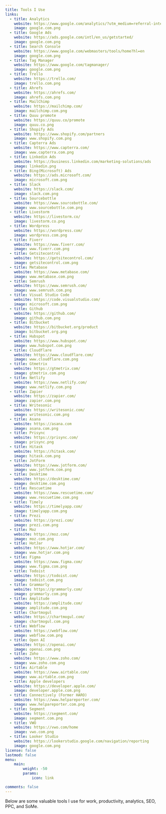 ```yaml
---
title: Tools I Use
links:
  - title: Analytics
    website: https://www.google.com/analytics/?utm_medium=referral-internal&utm_source=google-products&utm_campaign=product-cross-promo&utm_content=analytics-card
    image: google.com.png
  - title: Google Ads
    website: https://ads.google.com/intl/en_us/getstarted/
    image: google.com.png
  - title: Search Console
    website: https://www.google.com/webmasters/tools/home?hl=en
    image: google.com.png
  - title: Tag Manager
    website: https://www.google.com/tagmanager/
    image: google.com.png
  - title: Trello
    website: https://trello.com/
    image: trello.com.png
  - title: Ahrefs
    website: https://ahrefs.com/
    image: ahrefs.com.png
  - title: MailChimp
    website: https://mailchimp.com/
    image: mailchimp.com.png
  - title: Quuu promote
    website: https://quuu.co/promote
    image: quuu.co.png
  - title: Shopify Ads
    website: https://www.shopify.com/partners
    image: www.shopify.com.png
  - title: Capterra Ads
    website: https://www.capterra.com/
    image: www.capterra.com.png
  - title: Linkedin Ads
    website: https://business.linkedin.com/marketing-solutions/ads
    image: linkedin.png
  - title: Bing(Microsoft) Ads
    website: https://ads.microsoft.com/
    image: microsoft.com.png
  - title: Slack
    website: https://slack.com/
    image: slack.com.png
  - title: Sourcebottle
    website: https://www.sourcebottle.com/
    image: www.sourcebottle.com.png
  - title: Livestorm
    website: https://livestorm.co/
    image: livestorm.co.png
  - title: Wordpress
    website: https://wordpress.com/
    image: wordpress.com.png
  - title: Fiverr
    website: https://www.fiverr.com/
    image: www.fiverr.com.png
  - title: Getsitecontrol
    website: https://getsitecontrol.com/
    image: getsitecontrol.com.png
  - title: Metabase
    website: https://www.metabase.com/
    image: www.metabase.com.png
  - title: Semrush
    website: https://www.semrush.com/
    image: www.semrush.com.png
  - title: Visual Studio Code
    website: https://code.visualstudio.com/
    image: microsoft.com.png
  - title: Github
    website: https://github.com/
    image: github.com.png
  - title: Bitbucket
    website: https://bitbucket.org/product
    image: bitbucket.org.png
  - title: Hubspot
    website: https://www.hubspot.com/
    image: www.hubspot.com.png
  - title: Cloudflare
    website: https://www.cloudflare.com/
    image: www.cloudflare.com.png
  - title: Gtmetrix
    website: https://gtmetrix.com/
    image: gtmetrix.com.png
  - title: Netlify
    website: https://www.netlify.com/
    image: www.netlify.com.png
  - title: Zapier
    website: https://zapier.com/
    image: zapier.com.png
  - title: Writesonic
    website: https://writesonic.com/
    image: writesonic.com.png
  - title: Asana
    website: https://asana.com
    image: asana.com.png
  - title: Prisync
    website: https://prisync.com/
    image: prisync.png
  - title: Hitask
    website: https://hitask.com/
    image: hitask.com.png
  - title: JotForm
    website: https://www.jotform.com/
    image: www.jotform.com.png
  - title: Desktime
    website: https://desktime.com/
    image: desktime.com.png
  - title: Rescuetime
    website: https://www.rescuetime.com/
    image: www.rescuetime.com.png
  - title: Timely
    website: https://timelyapp.com/
    image: timelyapp.com.png
  - title: Prezi
    website: https://prezi.com/
    image: prezi.com.png
  - title: Moz
    website: https://moz.com/
    image: moz.com.png
  - title: HotJar
    website: https://www.hotjar.com/
    image: www.hotjar.com.png
  - title: Figma
    website: https://www.figma.com/
    image: www.figma.com.png
  - title: Todoist
    website: https://todoist.com/
    image: todoist.com.png
  - title: Grammarly
    website: https://grammarly.com/
    image: grammarly.com.png
  - title: Amplitude
    website: https://amplitude.com/
    image: amplitude.com.png
  - title: Chartmogul
    website: https://chartmogul.com/
    image: chartmogul.com.png
  - title: Webflow
    website: https://webflow.com/
    image: webflow.com.png
  - title: Open AI
    website: https://openai.com/
    image: openai.com.png
  - title: Zoho
    website: https://www.zoho.com/
    image: www.zoho.com.png
  - title: Airtable
    website: https://www.airtable.com/
    image: www.airtable.com.png
  - title: Apple developers
    website: https://developer.apple.com/
    image: developer.apple.com.png
  - title: Connectively (Former HARO)
    website: https://www.helpareporter.com/
    image: www.helpareporter.com.png
  - title: Segment
    website: https://segment.com/
    image: segment.com.png
  - title: VWO
    website: https://vwo.com/home
    image: vwo.com.png
  - title: Looker Studio
    website: https://lookerstudio.google.com/navigation/reporting
    image: google.com.png
license: false
lastmod: false
menu:
    main: 
        weight: -50
        params:
            icon: link

comments: false
---
```

Below are some valuable tools I use for work, productivity, analytics, SEO, PPC, and SoMe.